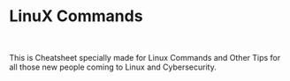 # LinuX Commands

<br>

This is Cheatsheet specially made for Linux Commands and Other Tips for all those new people coming to Linux and Cybersecurity.